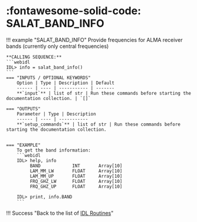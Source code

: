 # :fontawesome-solid-code: SALAT_BAND_INFO

!!! example "SALAT_BAND_INFO"
	Provide frequencies for ALMA receiver bands (currently only central frequencies)
	
	**CALLING SEQUENCE:**
	```webidl
	IDL> info = salat_band_info()
	```
	=== "INPUTS / OPTIONAL KEYWORDS"
		Option | Type | Description | Default
		------ | ---- | ----------- | -------
		**`input`** | list of str | Run these commands before starting the documentation collection. | `[]`
	
	=== "OUTPUTS"
		Parameter | Type | Description
		------ | ---- | -----------
		**`setup_commands`** | list of str | Run these commands before starting the documentation collection.
		
		
	=== "EXAMPLE"
		To get the band information:
		```webidl
		IDL> help, info
	    	 BAND            INT       Array[10]
	    	 LAM_MM_LW       FLOAT     Array[10]
	    	 LAM_MM_UP       FLOAT     Array[10]
	    	 FRQ_GHZ_LW      FLOAT     Array[10]
	    	 FRQ_GHZ_UP      FLOAT     Array[10]
			 
		IDL> print, info.BAND
		```

!!! Success "Back to the list of [IDL Routines](../idl.md)"
